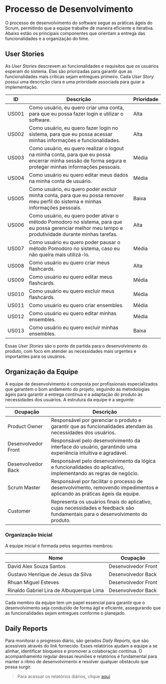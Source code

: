 # Processo de Desenvolvimento

O processo de desenvolvimento do software segue as práticas ágeis do Scrum, permitindo que a equipe trabalhe de maneira eficiente e iterativa. Abaixo estão os principais componentes que orientam a entrega das funcionalidades e a organização do time.

## User Stories

As *User Stories* descrevem as funcionalidades e requisitos que os usuários esperam do sistema. Elas são priorizadas para garantir que as funcionalidades mais críticas sejam entregues primeiro. Cada *User Story* possui uma descrição clara e uma prioridade associada para guiar a implementação.

| ID | Descrição | Prioridade |
|----|-----------|------------|
| US001 | Como usuário, eu quero criar uma conta, para que eu possa fazer login e utilizar o software. | Alta |
| US002 | Como usuário, eu quero fazer login no sistema, para que eu possa acessar minhas informações e funcionalidades. | Alta |
| US003 | Como usuário, eu quero realizar o logout na minha conta, para que eu possa encerrar minha sessão de forma segura e proteger minhas informações pessoais. | Média |
| US004 | Como usuário eu quero editar meus dados na minha conta de usuário. | Média |
| US005 | Como usuário, eu quero poder excluir minha conta, para que eu possa remover meu perfil do sistema e minhas informações pessoais. | Baixa |
| US006 | Como usuário, eu quero poder ativar o método Pomodoro no sistema, para que eu possa gerenciar melhor meu tempo e produtividade durante minhas tarefas. | Alta |
| US007 | Como usuário eu quero poder pausar o método Pomodoro no sistema, caso eu não queira mais utilizá-lo. | Média |
| US008 | Como usuário eu quero criar meus flashcards. | Alta |
| US009 | Como usuário eu quero editar meus flashcards. | Média |
| US010 | Como usuário eu quero excluir meus flashcards. | Média |
| US011 | Como usuário eu quero criar ensembles. | Média |
| US012 | Como usuário eu quero editar minhas ensembles. | Média |
| US013 | Como usuário eu quero excluir minhas ensembles. | Baixa |

Essas *User Stories* são o ponto de partida para o desenvolvimento do produto, com foco em atender as necessidades mais urgentes e importantes para os usuários.

## Organização da Equipe

A equipe de desenvolvimento é composta por profissionais especializados que garantem o bom andamento do projeto, seguindo as metodologias ágeis para garantir a entrega contínua e a adaptação do produto às necessidades dos usuários. A estrutura da equipe é a seguinte:

| Ocupação | Descrição |
|----------|-----------|
| Product Owner | Responsável por gerenciar o produto e garantir que as funcionalidades atendam às necessidades dos usuários. |
| Desenvolvedor Front | Responsável pelo desenvolvimento da interface do usuário, garantindo uma experiência intuitiva e agradável. |
| Desenvolvedor Back | Responsável pelo desenvolvimento da lógica e funcionalidades do aplicativo, implementando as regras de negócio. |
| Scrum Master | Responsável por facilitar o processo de desenvolvimento, removendo impedimentos e aplicando as práticas ágeis da equipe. |
| Customer | Representa os usuários finais do aplicativo, cujas necessidades e feedback são fundamentais para o desenvolvimento do produto. |

### Organização Inicial

A equipe inicial é formada pelos seguintes membros:

| Nome | Ocupação |
|------|----------|
| David Alex Souza Santos | Desenvolvedor Front |
| Gustavo Henrique de Jesus da Silva | Desenvolvedor Back |
| Rhuan Miguel Esteves | Desenvolvedor Front |
| Rinaldo Gabriel Lira de Albuquerque Lima | Desenvolvedor Back |

Cada membro da equipe tem um papel essencial para garantir que o desenvolvimento seja conduzido de forma ágil e eficiente, assegurando que as funcionalidades sejam entregues conforme o planejado.

## Daily Reports

Para monitorar o progresso diário, são gerados *Daily Reports*, que são acessíveis através do link fornecido. Esses relatórios ajudam a equipe a se alinhar, identificar bloqueios e promover a colaboração contínua. O acompanhamento regular dessas reuniões e relatórios é fundamental para manter o ritmo de desenvolvimento e resolver qualquer obstáculo que possa surgir.

> Para acessar os relatórios diários, clique [aqui](https://docs.google.com/spreadsheets/d/1o2UgdqqENKe9Lt3L4_an7J_vgRb6nPahw7DFNoWM57E/edit?usp=sharing).
